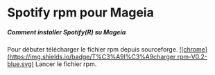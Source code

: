 # Spotify rpm pour Mageia
##### Comment installer Spotify(R) su Mageia
Pour débuter télécharger le fichier rpm depuis sourceforge.
[![chrome](https://img.shields.io/badge/T%C3%A9l%C3%A9charger rpm-V0.2-blue.svg)]()
Lancer le fichier rpm.


